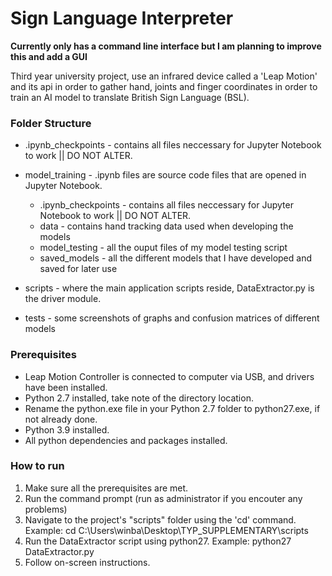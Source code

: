 # Sign Language Interpreter

**Currently only has a command line interface but I am planning to improve this and add a GUI**

Third year university project, use an infrared device called a 'Leap Motion' and its api in order to gather hand, joints and finger coordinates in order to train an AI model to translate British Sign Language (BSL).


### Folder Structure

- .ipynb_checkpoints - contains all files neccessary for Jupyter Notebook to work || DO NOT ALTER.
- model_training - .ipynb files are source code files that are opened in Jupyter Notebook.

	- .ipynb_checkpoints - contains all files neccessary for Jupyter Notebook to work || DO NOT ALTER.
	- data - contains hand tracking data used when developing the models
	- model_testing - all the ouput files of my model testing script
	- saved_models - all the different models that I have developed and saved for later use

- scripts - where the main application scripts reside, DataExtractor.py is the driver module.
- tests - some screenshots of graphs and confusion matrices of different models

### Prerequisites

- Leap Motion Controller is connected to computer via USB, and drivers have been installed.
- Python 2.7 installed, take note of the directory location.
- Rename the python.exe file in your Python 2.7 folder to python27.exe, if not already done.
- Python 3.9 installed.
- All python dependencies and packages installed.

### How to run

1. Make sure all the prerequisites are met.
2. Run the command prompt (run as administrator if you encouter any problems)
3. Navigate to the project's "scripts" folder using the 'cd' command. Example: cd C:\Users\winba\Desktop\TYP_SUPPLEMENTARY\scripts
4. Run the DataExtractor script using python27. Example: python27 DataExtractor.py
5. Follow on-screen instructions.
